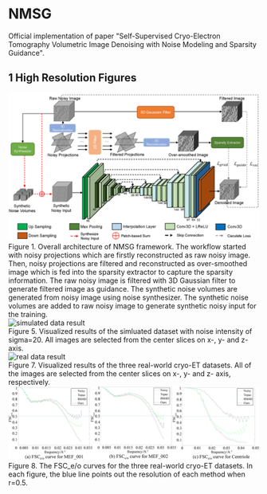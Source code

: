 # NMSG
Official implementation of paper "Self-Supervised Cryo-Electron Tomography Volumetric Image Denoising with Noise Modeling and Sparsity Guidance".
<br>
## 1 High Resolution Figures
![Overall architecture](./Figure1.png)
<br>
Figure 1. Overall architecture of NMSG framework. The workflow started with noisy projections which are firstly reconstructed as raw noisy image. Then, noisy projections are filtered and reconstructed as over-smoothed image which is fed into the sparsity extractor to capture the sparsity information. The raw noisy image is filtered with 3D Gaussian filter to generate filtered image as guidance. The synthetic noise volumes are generated from noisy image using noise synthesizer. The synthetic noise volumes are added to raw noisy image to generate synthetic noisy input for the training.
<br>
![simulated data result](./Figure5.png)
<br>
Figure 5. Visualized results of the simluated dataset with noise intensity of sigma=20. All images are selected from the center slices on x-, y- and z- axis.
<br>
![real data result](./Figure7.png)
<br>
Figure 7. Visualized results of the three real-world cryo-ET datasets. All of the images are selected from the center slices on x-, y- and z- axis, respectively.
<br>
![FSCe/o curve](./Figure8.png)
<br>
Figure 8. The FSC_e/o curves for the three real-world cryo-ET datasets. In each figure, the blue line points out the resolution of each method when r=0.5.

